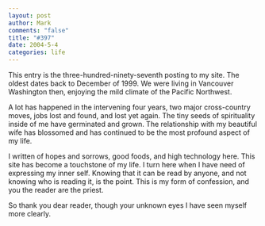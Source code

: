 ```yaml
--- 
layout: post
author: Mark
comments: "false"
title: "#397"
date: 2004-5-4
categories: life
---
```

This entry is the three-hundred-ninety-seventh posting to my site. The oldest dates back to December of 1999. We were living in Vancouver Washington then, enjoying the mild climate of the Pacific Northwest.

A lot has happened in the intervening four years, two major cross-country moves, jobs lost and found, and lost yet again. The tiny seeds of spirituality inside of me have germinated and grown. The relationship with my beautiful wife has blossomed and has continued to be the most profound aspect of my life.

I written of hopes and sorrows, good foods, and high technology here. This site has become a touchstone of my life. I turn here when I have need of expressing my inner self. Knowing that it can be read by anyone, and not knowing who is reading it, is the point. This is my form of confession, and you the reader are the priest.

So thank you dear reader, though your unknown eyes I have seen myself more clearly.
